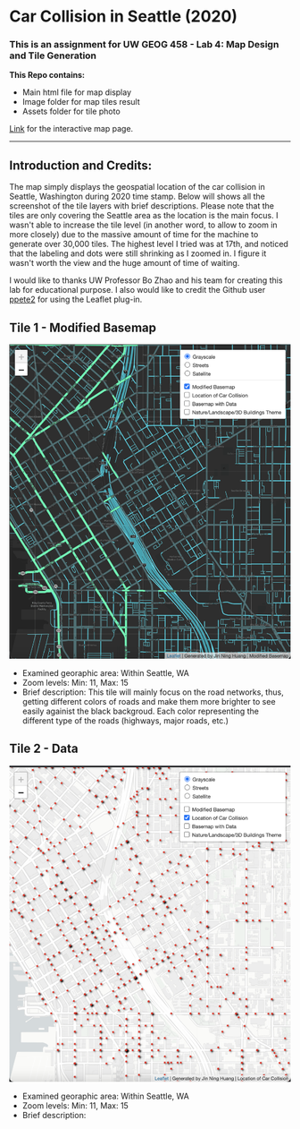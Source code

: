 # Car Collision in Seattle (2020)

### This is an assignment for UW GEOG 458 - Lab 4: Map Design and Tile Generation

**This Repo contains:**
* Main html file for map display
* Image folder for map tiles result
* Assets folder for tile photo

[Link](https://jinh48.github.io/car-collision-2020/index.html) for the interactive map page. 
____________________________________________________________________________________________________________________________________________________________________

## Introduction and Credits:

The map simply displays the geospatial location of the car collision in Seattle, Washington during 2020 time stamp. Below will shows all the screenshot of the tile layers with brief descriptions. Please note that the tiles are only covering the Seattle area as the location is the main focus. I wasn't able to increase the tile level (in another word, to allow to zoom in more closely) due to the massive amount of time for the machine to generate over 30,000 tiles. The highest level I tried was at 17th, and noticed that the labeling and dots were still shrinking as I zoomed in. I figure it wasn't worth the view and the huge amount of time of waiting.   

I would like to thanks UW Professor Bo Zhao and his team for creating this lab for educational purpose. I also would like to credit the Github user [ppete2](https://github.com/ppete2/Leaflet.PolylineMeasure) for using the Leaflet plug-in. 

## Tile 1 - Modified Basemap

![tile 1](img/tile1.png)

* Examined georaphic area: Within Seattle, WA
* Zoom levels: Min: 11, Max: 15
* Brief description: This tile will mainly focus on the road networks, thus, getting different colors of roads and make them more brighter to see easily againist the black backgroud. Each color representing the different type of the roads (highways, major roads, etc.) 

## Tile 2 - Data

![tile 2](img/tile2.png)

* Examined georaphic area: Within Seattle, WA
* Zoom levels: Min: 11, Max: 15
* Brief description: 
